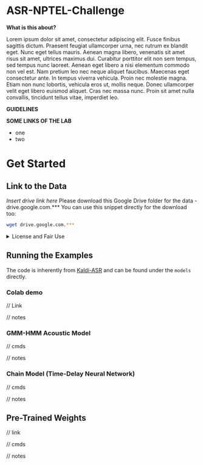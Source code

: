 # ASR-NPTEL-Challenge
**What is this about?**

Lorem ipsum dolor sit amet, consectetur adipiscing elit. Fusce finibus sagittis dictum. Praesent feugiat ullamcorper urna, nec rutrum ex blandit eget. Nunc eget tellus mauris. Aenean magna libero, venenatis sit amet risus sit amet, ultrices maximus dui. Curabitur porttitor elit non sem tempus, sed tempus nunc laoreet. Aenean eget libero a nisi elementum commodo non vel est. Nam pretium leo nec neque aliquet faucibus. Maecenas eget consectetur ante. In tempus viverra vehicula. Proin nec molestie magna. Etiam non nunc lobortis, vehicula eros ut, mollis neque. Donec ullamcorper velit eget libero euismod aliquet. Cras nec massa nunc. Proin sit amet nulla convallis, tincidunt tellus vitae, imperdiet leo.

**GUIDELINES** 

**SOME LINKS OF THE LAB**
- one
- two

# Get Started
## Link to the Data
*Insert drive link here*
Please download this Google Drive folder for the data - drive.google.com.***
You can use this snippet directly for the download too:
```bash
wget drive.google.com.***
```

<details> <summary>License and Fair Use</summary> Aenean commodo risus ante, eu
porta nisl semper non. In a ipsum libero. Fusce non lorem dui. Etiam id eros in
nunc lobortis pharetra sed ut leo. Nam eu arcu lectus. Fusce tempor eleifend
ipsum. Mauris scelerisque arcu quis rutrum maximus. Sed malesuada eget augue
quis fermentum. Vestibulum accumsan justo tristique blandit condimentum.
Suspendisse tincidunt leo ut felis mollis eleifend. Donec rutrum placerat urna,
a elementum ante lacinia in. Aliquam nulla nisl, volutpat a mauris at,
condimentum auctor sem.

</details>

## Running the Examples
The code is inherently from [Kaldi-ASR](https://kaldi-asr.org/) and can be found under the `models` directly.

### Colab demo
// Link

// notes

### GMM-HMM Acoustic Model
// cmds

// notes

### Chain Model (Time-Delay Neural Network)
// cmds

// notes

## Pre-Trained Weights
// link

// cmds

// notes
